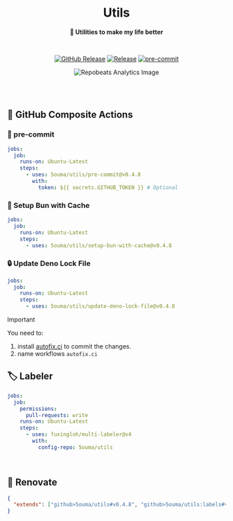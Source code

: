 <h1 align="center">Utils</h1>

<div align="center">

**🔧 Utilities to make my life better**

<br />

[![GitHub Release](https://img.shields.io/github/v/release/5ouma/utils?style=flat-square)](https://github.com/5ouma/utils/releases)
[![Release](https://img.shields.io/github/actions/workflow/status/5ouma/utils/release.yml?label=Release&style=flat-square)](https://github.com/5ouma/utils/actions/workflows/release.yml)
[![pre-commit](https://img.shields.io/github/actions/workflow/status/5ouma/utils/pre-commit.yml?label=pre-commit&style=flat-square)](https://github.com/5ouma/utils/actions/workflows/pre-commit.yml)

![Repobeats Analytics Image](https://repobeats.axiom.co/api/embed/d782636a7ff8da4b10a5eb4c9465b211d5f003d5.svg)

</div>

<br /><br />

## 🐙 GitHub Composite Actions

### 🚸 pre-commit

```yml
jobs:
  job:
    runs-on: Ubuntu-Latest
    steps:
      - uses: 5ouma/utils/pre-commit@v0.4.8
        with:
          token: ${{ secrets.GITHUB_TOKEN }} # Optional
```

### 🍞 Setup Bun with Cache

```yml
jobs:
  job:
    runs-on: Ubuntu-Latest
    steps:
      - uses: 5ouma/utils/setup-bun-with-cache@v0.4.8
```

### 🔒 Update Deno Lock File

```yml
jobs:
  job:
    runs-on: Ubuntu-Latest
    steps:
      - uses: 5ouma/utils/update-deno-lock-file@v0.4.8
```

> [!IMPORTANT]
> You need to:
>
> 1. install [autofix.ci](https://autofix.ci) to commit the changes.
> 2. name workflows `autofix.ci`

## 🏷️ Labeler

```yml
jobs:
  job:
    permissions:
      pull-requests: write
    runs-on: Ubuntu-Latest
    steps:
      - uses: fuxingloh/multi-labeler@v4
        with:
          config-repo: 5ouma/utils
```

<br />

## 🎨 Renovate

```json
{
  "extends": ["github>5ouma/utils#v0.4.8", "github>5ouma/utils:labels#v0.4.8"]
}
```
